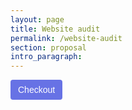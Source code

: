 ```yaml
---
layout: page
title: Website audit
permalink: /website-audit
section: proposal
intro_paragraph:
---
```


<div id="error-message"></div>

<script>
(function() {
  var stripe = Stripe('pk_live_P2Ijeq1xX4rYnJukcMW2dGjW');

  var checkoutButton = document.getElementById('checkout-button-plan_D3r3AlJjiRTPbQ');
  checkoutButton.addEventListener('click', function () {
    // When the customer clicks on the button, redirect
    // them to Checkout.
    stripe.redirectToCheckout({
      items: [{plan: 'plan_D3r3AlJjiRTPbQ', quantity: 1}],

      // Do not rely on the redirect to the successUrl for fulfilling
      // purchases, customers may not always reach the success_url after
      // a successful payment.
      // Instead use one of the strategies described in
      // https://stripe.com/docs/payments/checkout/fulfillment
      successUrl: 'https://leadingwebstudio.com/success',
      cancelUrl: 'https://leadingwebstudio.com/canceled',
    })
    .then(function (result) {
      if (result.error) {
        // If `redirectToCheckout` fails due to a browser or network
        // error, display the localized error message to your customer.
        var displayError = document.getElementById('error-message');
        displayError.textContent = result.error.message;
      }
    });
  });
})();
</script>

<form>

<button style="background-color:#6772E5;color:#FFF;padding:8px 12px;border:0;border-radius:4px;font-size:1em" id="checkout-button-plan_D3r3AlJjiRTPbQ" role="link">
  Checkout
</button>

</form>
